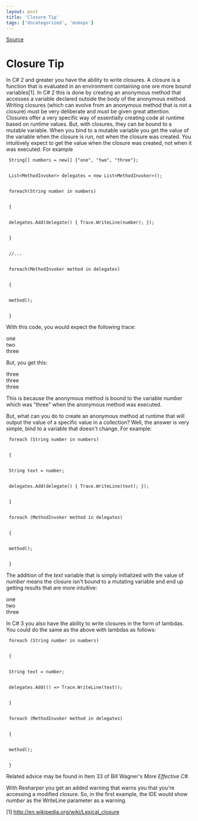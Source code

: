 ```yaml
---
layout: post
title: 'Closure Tip'
tags: ['Uncategorized', 'msmvps']
---
```

[Source](http://blogs.msmvps.com/peterritchie/2008/10/27/closure-tip/ "Permalink to Closure Tip")

# Closure Tip

In C# 2 and greater you have the ability to write closures. A closure is a function that is evaluated in an environment containing one ore more bound variables[1]. In C# 2 this is done by creating an anonymous method that accesses a variable declared outside the body of the anonymous method. Writing closures (which can evolve from an anonymous method that is not a closure) must be very deliberate and must be given great attention. Closures offer a very specific way of essentially creating code at runtime based on runtime values. But, with closures, they can be bound to a mutable variable. When you bind to a mutable variable you get the value of the variable when the closure is run, not when the closure was created. You intuitively expect to get the value when the closure was created, not when it was executed. For example
    
    
     String[] numbers = new[] {"one", "two", "three"};
    
    
     List<MethodInvoker> delegates = new List<MethodInvoker>();
    
    
     foreach(String number in numbers)
    
    
     {
    
    
     delegates.Add(delegate() { Trace.WriteLine(number); });
    
    
     }
    
    
     //...
    
    
     foreach(MethodInvoker method in delegates)
    
    
     {
    
    
     method();
    
    
     }

With this code, you would expect the following trace:

one   
two   
three

But, you get this:

three   
three   
three

This is because the anonymous method is bound to the variable _number_ which was "three" when the anonymous method was executed.

But, what can you do to create an anonymous method at runtime that will output the value of a specific value in a collection? Well, the answer is very simple, bind to a variable that doesn't change. For example:
    
    
     foreach (String number in numbers)
    
    
     {
    
    
     String text = number;
    
    
     delegates.Add(delegate() { Trace.WriteLine(text); });
    
    
     }
    
    
     foreach (MethodInvoker method in delegates)
    
    
     {
    
    
     method();
    
    
     }

The addition of the _text_ variable that is simply initialized with the value of _number_ means the closure isn't bound to a mutating variable and end up getting results that are more intuitive:

one   
two   
three

In C# 3 you also have the ability to write closures in the form of lambdas. You could do the same as the above with lambdas as follows:
    
    
     foreach (String number in numbers)
    
    
     {
    
    
     String text = number;
    
    
     delegates.Add(() => Trace.WriteLine(text));
    
    
     }
    
    
     foreach (MethodInvoker method in delegates)
    
    
     {
    
    
     method();
    
    
     }

Related advice may be found in Item 33 of Bill Wagner's _More Effective C#_.

With Resharper you get an added warning that warns you that you're accessing a modified closure. So, in the first example, the IDE would show _number_ as the WriteLine parameter as a warning.

[1] <http://en.wikipedia.org/wiki/Lexical_closure>


